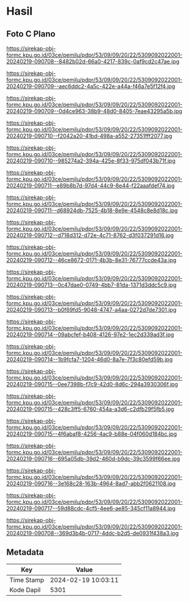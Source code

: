 # Hasil

## Foto C Plano

https://sirekap-obj-formc.kpu.go.id/03ce/pemilu/pdpr/53/09/09/20/22/5309092022001-20240219-090708--8482b02d-66a0-4217-839c-0af9cd2c47ae.jpg

https://sirekap-obj-formc.kpu.go.id/03ce/pemilu/pdpr/53/09/09/20/22/5309092022001-20240219-090709--aec6ddc2-4a5c-422e-a44a-f46a7e5f12f4.jpg

https://sirekap-obj-formc.kpu.go.id/03ce/pemilu/pdpr/53/09/09/20/22/5309092022001-20240219-090709--0d4ce963-38b9-48d0-8405-7eae43295a5b.jpg

https://sirekap-obj-formc.kpu.go.id/03ce/pemilu/pdpr/53/09/09/20/22/5309092022001-20240219-090710--f2042a20-41bd-498a-a552-27351fff2077.jpg

https://sirekap-obj-formc.kpu.go.id/03ce/pemilu/pdpr/53/09/09/20/22/5309092022001-20240219-090710--985274a2-394a-425e-8f33-975df043b71f.jpg

https://sirekap-obj-formc.kpu.go.id/03ce/pemilu/pdpr/53/09/09/20/22/5309092022001-20240219-090711--e89b8b7d-97d4-44c9-8e44-f22aaafdef74.jpg

https://sirekap-obj-formc.kpu.go.id/03ce/pemilu/pdpr/53/09/09/20/22/5309092022001-20240219-090711--d68924db-7525-4b18-8e9e-4548c8e8d18c.jpg

https://sirekap-obj-formc.kpu.go.id/03ce/pemilu/pdpr/53/09/09/20/22/5309092022001-20240219-090712--d718d312-d72e-4c71-8762-d3f037291d16.jpg

https://sirekap-obj-formc.kpu.go.id/03ce/pemilu/pdpr/53/09/09/20/22/5309092022001-20240219-090712--46ce8672-0171-4b3b-8e31-76777ccde43a.jpg

https://sirekap-obj-formc.kpu.go.id/03ce/pemilu/pdpr/53/09/09/20/22/5309092022001-20240219-090713--0c47dae0-0749-4bb7-81da-1371d3ddc5c9.jpg

https://sirekap-obj-formc.kpu.go.id/03ce/pemilu/pdpr/53/09/09/20/22/5309092022001-20240219-090713--b0f69fd5-9048-4747-a4aa-0272d7de7301.jpg

https://sirekap-obj-formc.kpu.go.id/03ce/pemilu/pdpr/53/09/09/20/22/5309092022001-20240219-090714--09abcfef-b408-4126-97e2-1ec2d339ad3f.jpg

https://sirekap-obj-formc.kpu.go.id/03ce/pemilu/pdpr/53/09/09/20/22/5309092022001-20240219-090714--1b9fcfa7-1204-46d0-8a7e-7f3c80efd59b.jpg

https://sirekap-obj-formc.kpu.go.id/03ce/pemilu/pdpr/53/09/09/20/22/5309092022001-20240219-090715--0ee7398b-f7c9-42d0-8d6c-294a3930306f.jpg

https://sirekap-obj-formc.kpu.go.id/03ce/pemilu/pdpr/53/09/09/20/22/5309092022001-20240219-090715--428c3ff5-6760-454a-a3d6-c2dfb29f5fb5.jpg

https://sirekap-obj-formc.kpu.go.id/03ce/pemilu/pdpr/53/09/09/20/22/5309092022001-20240219-090715--4f6abaf8-4256-4ac9-b88e-04f060d184bc.jpg

https://sirekap-obj-formc.kpu.go.id/03ce/pemilu/pdpr/53/09/09/20/22/5309092022001-20240219-090716--695a05db-39d2-460d-b9dc-39c3599f66ee.jpg

https://sirekap-obj-formc.kpu.go.id/03ce/pemilu/pdpr/53/09/09/20/22/5309092022001-20240219-090716--3e168c28-163b-4964-8ad7-abb2f0621108.jpg

https://sirekap-obj-formc.kpu.go.id/03ce/pemilu/pdpr/53/09/09/20/22/5309092022001-20240219-090717--59d88cdc-4cf5-4ee6-ae85-345cf11a8944.jpg

https://sirekap-obj-formc.kpu.go.id/03ce/pemilu/pdpr/53/09/09/20/22/5309092022001-20240219-090708--369d3b4b-0717-4ddc-b2d5-de0931f438a3.jpg


## Metadata

| Key        | Value               |
| ---------- | ------------------- |
| Time Stamp | 2024-02-19 10:03:11 |
| Kode Dapil | 5301                |




